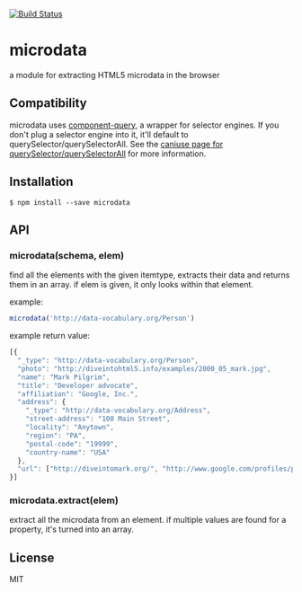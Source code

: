 [![Build Status](https://travis-ci.org/nathan7/microdata.png?branch=master)](https://travis-ci.org/nathan7/microdata)
# microdata

  a module for extracting HTML5 microdata in the browser

## Compatibility

  microdata uses [component-query](https://www.npmjs.com/package/component-query), a wrapper for selector engines.
  If you don't plug a selector engine into it, it'll default to querySelector/querySelectorAll.
  See the [caniuse page for querySelector/querySelectorAll](http://caniuse.com/#feat=queryselector) for more information.

## Installation

    $ npm install --save microdata

## API

### microdata(schema, elem)
find all the elements with the given itemtype, extracts their data and returns them in an array.
if elem is given, it only looks within that element. 

example:
```javascript
microdata('http://data-vocabulary.org/Person')
```
example return value:
```javascript
[{ 
  "_type": "http://data-vocabulary.org/Person",
  "photo": "http://diveintohtml5.info/examples/2000_05_mark.jpg",
  "name": "Mark Pilgrim",
  "title": "Developer advocate",
  "affiliation": "Google, Inc.",
  "address": {             
    "_type": "http://data-vocabulary.org/Address",
    "street-address": "100 Main Street",
    "locality": "Anytown", 
    "region": "PA",        
    "postal-code": "19999",
    "country-name": "USA"
  },            
  "url": ["http://diveintomark.org/", "http://www.google.com/profiles/pilgrim", "http://www.reddit.com/user/MarkPilgrim", "http://www.twitter.com/diveintomark"]
}]
```

### microdata.extract(elem)
extract all the microdata from an element. if multiple values are found for a property, it's turned into an array.

## License

  MIT
